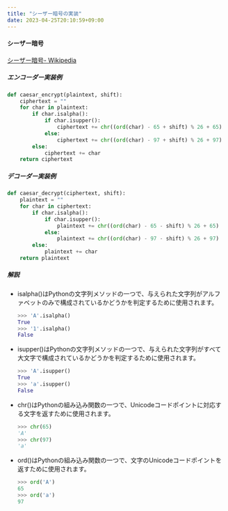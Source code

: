 ```yaml
---
title: "シーザー暗号の実装"
date: 2023-04-25T20:10:59+09:00
---
```


#### シーザー暗号

[シーザー暗号- Wikipedia](https://ja.wikipedia.org/wiki/%E3%82%B7%E3%83%BC%E3%82%B6%E3%83%BC%E6%9A%97%E5%8F%B7)

##### エンコーダー実装例

```python
def caesar_encrypt(plaintext, shift):
    ciphertext = ""
    for char in plaintext:
        if char.isalpha():
            if char.isupper():
                ciphertext += chr((ord(char) - 65 + shift) % 26 + 65)
            else:
                ciphertext += chr((ord(char) - 97 + shift) % 26 + 97)
        else:
            ciphertext += char
    return ciphertext
```

##### デコーダー実装例

```python
def caesar_decrypt(ciphertext, shift):
    plaintext = ""
    for char in ciphertext:
        if char.isalpha():
            if char.isupper():
                plaintext += chr((ord(char) - 65 - shift) % 26 + 65)
            else:
                plaintext += chr((ord(char) - 97 - shift) % 26 + 97)
        else:
            plaintext += char
    return plaintext
```

##### 解説

- isalpha()はPythonの文字列メソッドの一つで、与えられた文字列がアルファベットのみで構成されているかどうかを判定するために使用されます。
    ```python
    >>> 'A'.isalpha()
    True
    >>> '1'.isalpha()
    False
    ```

- isupper()はPythonの文字列メソッドの一つで、与えられた文字列がすべて大文字で構成されているかどうかを判定するために使用されます。
    ```python
    >>> 'A'.isupper()
    True
    >>> 'a'.isupper()
    False
    ```

- chr()はPythonの組み込み関数の一つで、Unicodeコードポイントに対応する文字を返すために使用されます。
    ```python
    >>> chr(65)
    'A'
    >>> chr(97)
    'a'
    ```

- ord()はPythonの組み込み関数の一つで、文字のUnicodeコードポイントを返すために使用されます。
    ```python
    >>> ord('A')
    65
    >>> ord('a')
    97
    ```

